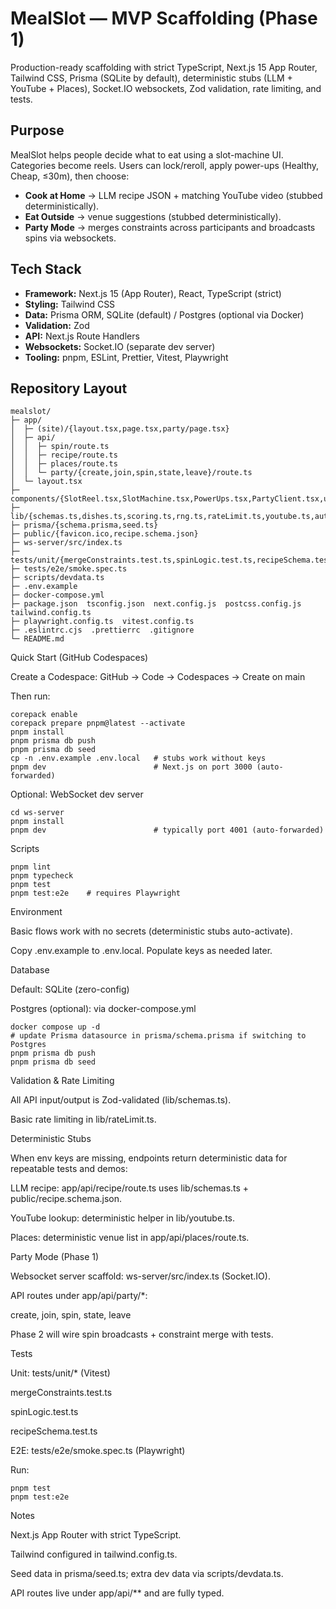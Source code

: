 # MealSlot — MVP Scaffolding (Phase 1)

Production-ready scaffolding with strict TypeScript, Next.js 15 App Router, Tailwind CSS, Prisma (SQLite by default), deterministic stubs (LLM + YouTube + Places), Socket.IO websockets, Zod validation, rate limiting, and tests.

## Purpose

MealSlot helps people decide what to eat using a slot-machine UI. Categories become reels. Users can lock/reroll, apply power-ups (Healthy, Cheap, ≤30m), then choose:

- **Cook at Home** → LLM recipe JSON + matching YouTube video (stubbed deterministically).
- **Eat Outside** → venue suggestions (stubbed deterministically).
- **Party Mode** → merges constraints across participants and broadcasts spins via websockets.

## Tech Stack

- **Framework:** Next.js 15 (App Router), React, TypeScript (strict)
- **Styling:** Tailwind CSS
- **Data:** Prisma ORM, SQLite (default) / Postgres (optional via Docker)
- **Validation:** Zod
- **API:** Next.js Route Handlers
- **Websockets:** Socket.IO (separate dev server)
- **Tooling:** pnpm, ESLint, Prettier, Vitest, Playwright

## Repository Layout

```text
mealslot/
├─ app/
│  ├─ (site)/{layout.tsx,page.tsx,party/page.tsx}
│  ├─ api/
│  │  ├─ spin/route.ts
│  │  ├─ recipe/route.ts
│  │  ├─ places/route.ts
│  │  └─ party/{create,join,spin,state,leave}/route.ts
│  └─ layout.tsx
├─ components/{SlotReel.tsx,SlotMachine.tsx,PowerUps.tsx,PartyClient.tsx,ui/*}
├─ lib/{schemas.ts,dishes.ts,scoring.ts,rng.ts,rateLimit.ts,youtube.ts,auth.ts,party.ts}
├─ prisma/{schema.prisma,seed.ts}
├─ public/{favicon.ico,recipe.schema.json}
├─ ws-server/src/index.ts
├─ tests/unit/{mergeConstraints.test.ts,spinLogic.test.ts,recipeSchema.test.ts}
├─ tests/e2e/smoke.spec.ts
├─ scripts/devdata.ts
├─ .env.example
├─ docker-compose.yml
├─ package.json  tsconfig.json  next.config.js  postcss.config.js  tailwind.config.ts
├─ playwright.config.ts  vitest.config.ts
├─ .eslintrc.cjs  .prettierrc  .gitignore
└─ README.md
```

Quick Start (GitHub Codespaces)

Create a Codespace: GitHub → Code → Codespaces → Create on main

Then run:
```
corepack enable
corepack prepare pnpm@latest --activate
pnpm install
pnpm prisma db push
pnpm prisma db seed
cp -n .env.example .env.local   # stubs work without keys
pnpm dev                        # Next.js on port 3000 (auto-forwarded)
```
Optional: WebSocket dev server
```
cd ws-server
pnpm install
pnpm dev                        # typically port 4001 (auto-forwarded)
```
Scripts
```
pnpm lint
pnpm typecheck
pnpm test
pnpm test:e2e    # requires Playwright
```
Environment

Basic flows work with no secrets (deterministic stubs auto-activate).

Copy .env.example to .env.local. Populate keys as needed later.

Database

Default: SQLite (zero-config)

Postgres (optional): via docker-compose.yml
```
docker compose up -d
# update Prisma datasource in prisma/schema.prisma if switching to Postgres
pnpm prisma db push
pnpm prisma db seed
```
Validation & Rate Limiting

All API input/output is Zod-validated (lib/schemas.ts).

Basic rate limiting in lib/rateLimit.ts.

Deterministic Stubs

When env keys are missing, endpoints return deterministic data for repeatable tests and demos:

LLM recipe: app/api/recipe/route.ts uses lib/schemas.ts + public/recipe.schema.json.

YouTube lookup: deterministic helper in lib/youtube.ts.

Places: deterministic venue list in app/api/places/route.ts.

Party Mode (Phase 1)

Websocket server scaffold: ws-server/src/index.ts (Socket.IO).

API routes under app/api/party/*:

create, join, spin, state, leave

Phase 2 will wire spin broadcasts + constraint merge with tests.

Tests

Unit: tests/unit/* (Vitest)

mergeConstraints.test.ts

spinLogic.test.ts

recipeSchema.test.ts

E2E: tests/e2e/smoke.spec.ts (Playwright)

Run:
```
pnpm test
pnpm test:e2e
```
Notes

Next.js App Router with strict TypeScript.

Tailwind configured in tailwind.config.ts.

Seed data in prisma/seed.ts; extra dev data via scripts/devdata.ts.

API routes live under app/api/** and are fully typed.
